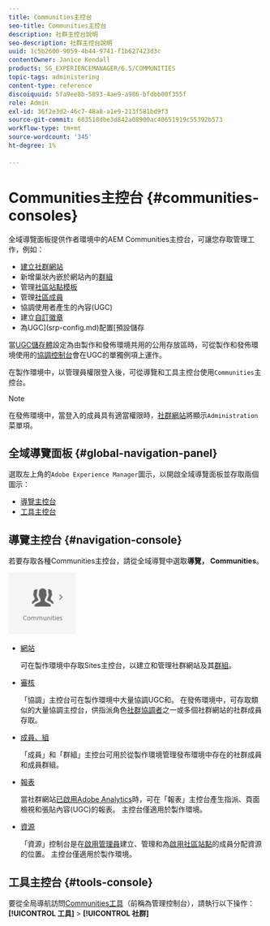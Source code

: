 ```yaml
---
title: Communities主控台
seo-title: Communities主控台
description: 社群主控台說明
seo-description: 社群主控台說明
uuid: 1c5b2600-9059-4b44-9741-f1b627423d3c
contentOwner: Janice Kendall
products: SG_EXPERIENCEMANAGER/6.5/COMMUNITIES
topic-tags: administering
content-type: reference
discoiquuid: 5fa9ee8b-5893-4ae9-a986-bfdbb00f355f
role: Admin
exl-id: 36f2e3d2-46c7-48a8-a1e9-213f581bd9f3
source-git-commit: 603518dbe3d842a08900ac40651919c55392b573
workflow-type: tm+mt
source-wordcount: '345'
ht-degree: 1%

---
```


# Communities主控台 {#communities-consoles}

全域導覽面板提供作者環境中的AEM Communities主控台，可讓您存取管理工作，例如：

* [建立社群網站](sites-console.md)
* 新增巢狀內嵌於網站內的[群組](groups.md)
* 管理[社區站點模板](sites.md)
* 管理[社區成員](members.md)
* [](moderate-ugc.md) 協調使用者產生的內容(UGC)
* 建立[自訂徽章](badges.md)
* 為UGC](srp-config.md)配置[預設儲存

當[UGC儲存體](working-with-srp.md)設定為由製作和發佈環境共用的公用存放區時，可從製作和發佈環境使用的[協調控制台](moderation.md)會在UGC的單獨例項上運作。

在製作環境中，以管理員權限登入後，可從導覽和工具主控台使用`Communities`主控台。

>[!NOTE]
>
>在發佈環境中，當登入的成員具有適當權限時，[社群網站](sites-console.md)將顯示`Administration`菜單項。

## 全域導覽面板 {#global-navigation-panel}

選取左上角的`Adobe Experience Manager`圖示，以開啟全域導覽面板並存取兩個圖示：

* [導覽主控台](#navigation-console)
* [工具主控台](tools.md)

## 導覽主控台 {#navigation-console}

若要存取各種Communities主控台，請從全域導覽中選取&#x200B;**導覽， Communities**。

![社群](assets/communities.png)

* [網站](sites-console.md)

   可在製作環境中存取Sites主控台，以建立和管理社群網站及其[群組](groups.md)。

* [審核](moderation.md)

   「協調」主控台可在製作環境中大量協調UGC和。 在發佈環境中，可存取類似的大量協調主控台，供指派角色[社群協調者](users.md#publishenvironmentusersandgroups)之一或多個社群網站的社群成員存取。

* [成員、組](members.md)

   「成員」和「群組」主控台可用於從製作環境管理發布環境中存在的社群成員和成員群組。

* [報表](reports.md)

   當社群網站[已啟用Adobe Analytics](sites-console.md#analytics)時，可在「報表」主控台產生指派、頁面檢視和張貼內容(UGC)的報表。 主控台僅適用於製作環境。

* [資源](resources.md)

   「資源」控制台是在[啟用管理員](enablement.md#communitymanagers)建立、管理和為[啟用社區站點](overview.md#enablement-community)的成員分配資源的位置。 主控台僅適用於製作環境。

## 工具主控台 {#tools-console}

要從全局導航訪問[Communities工具](tools.md)（前稱為管理控制台），請執行以下操作：**[!UICONTROL 工具]** > **[!UICONTROL 社群]**
